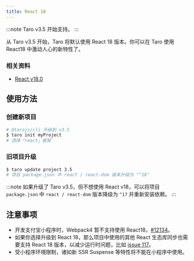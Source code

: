 ```yaml
---
title: React 18
---
```


:::note
Taro v3.5 开始支持。
:::

从 Taro v3.5 开始，Taro 将默认使用 React 18 版本。你可以在 Taro 使用 React18 中激动人心的新特性了。

### 相关资料

- [React v18.0](https://reactjs.org/blog/2022/03/29/react-v18.html)

## 使用方法

### 创建新项目

```bash
# @tarojs/cli 升级到 v3.5
$ taro init myProject
# 选择「react」框架
```

### 旧项目升级

```bash
$ taro update project 3.5
# 项目 package.json 中 react / react-dom 版本升级为 "^18"
```

:::note
如果升级了 Taro v3.5，但不想使用 React v18，可以将项目 `package.json` 中 `react / react-dom` 版本降级为 `^17` 并重新安装依赖。
:::

## 注意事项

- 开发支付宝小程序时，Webpack4 暂不支持使用 React18，[#12134](https://github.com/NervJS/taro/issues/12134#issuecomment-1197904281)。
- 如果你选择升级到 React 18，那么项目中使用的其他 React 生态库同步也需要支持 React 18 版本，以减少运行时问题，比如 [issue 117](https://github.com/NervJS/taro-docs/issues/117)。
- 受小程序环境限制，诸如新 SSR Suspense 等特性将不能在小程序中使用。
